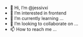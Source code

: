 - 👋 Hi, I’m @jessivxi
- 👀 I’m interested in frontend
- 🌱 I’m currently learning ...
- 💞️ I’m looking to collaborate on ...
- 📫 How to reach me ...


<!---ola', meu nome é jessica e sou nova no mundo da programação. .
--->
